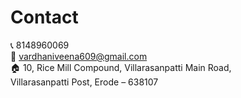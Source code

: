 # Contact  

📞 8148960069  
📧 [vardhaniveena609@gmail.com](mailto:vardhaniveena609@gmail.com)  
🏠 10, Rice Mill Compound, Villarasanpatti Main Road,  
Villarasanpatti Post, Erode – 638107
